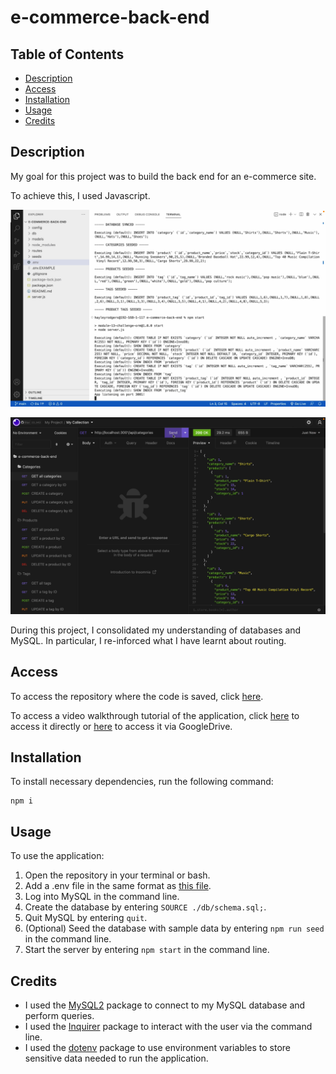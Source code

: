 # e-commerce-back-end

## Table of Contents

* [Description](#description)
* [Access](#access)
* [Installation](#installation)
* [Usage](#usage)
* [Credits](#credits)

## Description

My goal for this project was to build the back end for an e-commerce site. 

To achieve this, I used Javascript.

![Screenshot of application in command line](./assets/images/screenshot-of-application-1.png)

![Screenshot of application in Insomnia](./assets/images/screenshot-of-application-2.png)

During this project, I consolidated my understanding of databases and MySQL. In particular, I re-inforced what I have learnt about routing.

## Access

To access the repository where the code is saved, click [here](https://github.com/hayleyarodgers/e-commerce-back-end).

To access a video walkthrough tutorial of the application, click [here](./assets/walkthrough/e-commerce-back-end-demo-HRodgers.mp4) to access it directly or [here](https://drive.google.com/file/d/1vc5HuWFYqe8JqJ8n-546PIuuFxMDyioX/view?usp=sharing) to access it via GoogleDrive.

## Installation

To install necessary dependencies, run the following command:

```
npm i
```

## Usage

To use the application:
1. Open the repository in your terminal or bash.
2. Add a .env file in the same format as [this file](.env.EXAMPLE).
3. Log into MySQL in the command line.
4. Create the database by entering ```SOURCE ./db/schema.sql;```.
5. Quit MySQL by entering ```quit```.
6. (Optional) Seed the database with sample data by entering ```npm run seed``` in the command line.
7. Start the server by entering ```npm start``` in the command line.

## Credits

- I used the [MySQL2](https://www.npmjs.com/package/mysql2) package to connect to my MySQL database and perform queries.
- I used the [Inquirer](https://www.npmjs.com/package/inquirer/v/8.2.4) package to interact with the user via the command line.
- I used the [dotenv](https://www.npmjs.com/package/dotenv) package to use environment variables to store sensitive data needed to run the application.